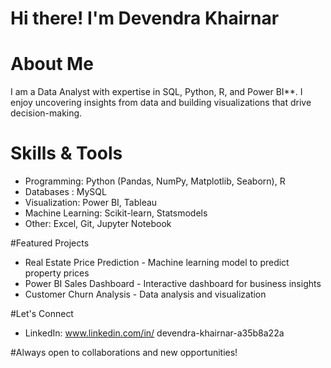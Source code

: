 # Hi there! I'm Devendra Khairnar  

# About Me  
I am a Data Analyst with expertise in SQL, Python, R, and Power BI**. I enjoy uncovering insights from data and building visualizations that drive decision-making.  

# Skills & Tools  
- Programming: Python (Pandas, NumPy, Matplotlib, Seaborn), R  
- Databases :  MySQL  
- Visualization: Power BI, Tableau  
- Machine Learning: Scikit-learn, Statsmodels  
- Other: Excel, Git, Jupyter Notebook  

#Featured Projects  
- Real Estate Price Prediction - Machine learning model to predict property prices  
- Power BI Sales Dashboard - Interactive dashboard for business insights  
- Customer Churn Analysis - Data analysis and visualization 


#Let's Connect  
- LinkedIn: www.linkedin.com/in/
devendra-khairnar-a35b8a22a



#Always open to collaborations and new opportunities!

